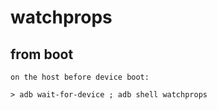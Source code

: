 # watchprops

## from boot

```
on the host before device boot:

> adb wait-for-device ; adb shell watchprops

```


